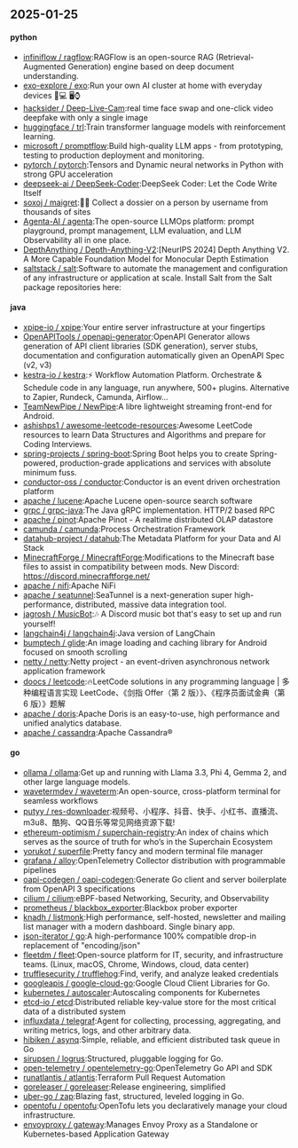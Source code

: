 ## 2025-01-25

#### python
* [infiniflow / ragflow](https://github.com/infiniflow/ragflow):RAGFlow is an open-source RAG (Retrieval-Augmented Generation) engine based on deep document understanding.
* [exo-explore / exo](https://github.com/exo-explore/exo):Run your own AI cluster at home with everyday devices 📱💻 🖥️⌚
* [hacksider / Deep-Live-Cam](https://github.com/hacksider/Deep-Live-Cam):real time face swap and one-click video deepfake with only a single image
* [huggingface / trl](https://github.com/huggingface/trl):Train transformer language models with reinforcement learning.
* [microsoft / promptflow](https://github.com/microsoft/promptflow):Build high-quality LLM apps - from prototyping, testing to production deployment and monitoring.
* [pytorch / pytorch](https://github.com/pytorch/pytorch):Tensors and Dynamic neural networks in Python with strong GPU acceleration
* [deepseek-ai / DeepSeek-Coder](https://github.com/deepseek-ai/DeepSeek-Coder):DeepSeek Coder: Let the Code Write Itself
* [soxoj / maigret](https://github.com/soxoj/maigret):🕵️‍♂️ Collect a dossier on a person by username from thousands of sites
* [Agenta-AI / agenta](https://github.com/Agenta-AI/agenta):The open-source LLMOps platform: prompt playground, prompt management, LLM evaluation, and LLM Observability all in one place.
* [DepthAnything / Depth-Anything-V2](https://github.com/DepthAnything/Depth-Anything-V2):[NeurIPS 2024] Depth Anything V2. A More Capable Foundation Model for Monocular Depth Estimation
* [saltstack / salt](https://github.com/saltstack/salt):Software to automate the management and configuration of any infrastructure or application at scale. Install Salt from the Salt package repositories here:

#### java
* [xpipe-io / xpipe](https://github.com/xpipe-io/xpipe):Your entire server infrastructure at your fingertips
* [OpenAPITools / openapi-generator](https://github.com/OpenAPITools/openapi-generator):OpenAPI Generator allows generation of API client libraries (SDK generation), server stubs, documentation and configuration automatically given an OpenAPI Spec (v2, v3)
* [kestra-io / kestra](https://github.com/kestra-io/kestra):⚡ Workflow Automation Platform. Orchestrate & Schedule code in any language, run anywhere, 500+ plugins. Alternative to Zapier, Rundeck, Camunda, Airflow...
* [TeamNewPipe / NewPipe](https://github.com/TeamNewPipe/NewPipe):A libre lightweight streaming front-end for Android.
* [ashishps1 / awesome-leetcode-resources](https://github.com/ashishps1/awesome-leetcode-resources):Awesome LeetCode resources to learn Data Structures and Algorithms and prepare for Coding Interviews.
* [spring-projects / spring-boot](https://github.com/spring-projects/spring-boot):Spring Boot helps you to create Spring-powered, production-grade applications and services with absolute minimum fuss.
* [conductor-oss / conductor](https://github.com/conductor-oss/conductor):Conductor is an event driven orchestration platform
* [apache / lucene](https://github.com/apache/lucene):Apache Lucene open-source search software
* [grpc / grpc-java](https://github.com/grpc/grpc-java):The Java gRPC implementation. HTTP/2 based RPC
* [apache / pinot](https://github.com/apache/pinot):Apache Pinot - A realtime distributed OLAP datastore
* [camunda / camunda](https://github.com/camunda/camunda):Process Orchestration Framework
* [datahub-project / datahub](https://github.com/datahub-project/datahub):The Metadata Platform for your Data and AI Stack
* [MinecraftForge / MinecraftForge](https://github.com/MinecraftForge/MinecraftForge):Modifications to the Minecraft base files to assist in compatibility between mods. New Discord: https://discord.minecraftforge.net/
* [apache / nifi](https://github.com/apache/nifi):Apache NiFi
* [apache / seatunnel](https://github.com/apache/seatunnel):SeaTunnel is a next-generation super high-performance, distributed, massive data integration tool.
* [jagrosh / MusicBot](https://github.com/jagrosh/MusicBot):🎶 A Discord music bot that's easy to set up and run yourself!
* [langchain4j / langchain4j](https://github.com/langchain4j/langchain4j):Java version of LangChain
* [bumptech / glide](https://github.com/bumptech/glide):An image loading and caching library for Android focused on smooth scrolling
* [netty / netty](https://github.com/netty/netty):Netty project - an event-driven asynchronous network application framework
* [doocs / leetcode](https://github.com/doocs/leetcode):🔥LeetCode solutions in any programming language | 多种编程语言实现 LeetCode、《剑指 Offer（第 2 版）》、《程序员面试金典（第 6 版）》题解
* [apache / doris](https://github.com/apache/doris):Apache Doris is an easy-to-use, high performance and unified analytics database.
* [apache / cassandra](https://github.com/apache/cassandra):Apache Cassandra®

#### go
* [ollama / ollama](https://github.com/ollama/ollama):Get up and running with Llama 3.3, Phi 4, Gemma 2, and other large language models.
* [wavetermdev / waveterm](https://github.com/wavetermdev/waveterm):An open-source, cross-platform terminal for seamless workflows
* [putyy / res-downloader](https://github.com/putyy/res-downloader):视频号、小程序、抖音、快手、小红书、直播流、m3u8、酷狗、QQ音乐等常见网络资源下载!
* [ethereum-optimism / superchain-registry](https://github.com/ethereum-optimism/superchain-registry):An index of chains which serves as the source of truth for who’s in the Superchain Ecosystem
* [yorukot / superfile](https://github.com/yorukot/superfile):Pretty fancy and modern terminal file manager
* [grafana / alloy](https://github.com/grafana/alloy):OpenTelemetry Collector distribution with programmable pipelines
* [oapi-codegen / oapi-codegen](https://github.com/oapi-codegen/oapi-codegen):Generate Go client and server boilerplate from OpenAPI 3 specifications
* [cilium / cilium](https://github.com/cilium/cilium):eBPF-based Networking, Security, and Observability
* [prometheus / blackbox_exporter](https://github.com/prometheus/blackbox_exporter):Blackbox prober exporter
* [knadh / listmonk](https://github.com/knadh/listmonk):High performance, self-hosted, newsletter and mailing list manager with a modern dashboard. Single binary app.
* [json-iterator / go](https://github.com/json-iterator/go):A high-performance 100% compatible drop-in replacement of "encoding/json"
* [fleetdm / fleet](https://github.com/fleetdm/fleet):Open-source platform for IT, security, and infrastructure teams. (Linux, macOS, Chrome, Windows, cloud, data center)
* [trufflesecurity / trufflehog](https://github.com/trufflesecurity/trufflehog):Find, verify, and analyze leaked credentials
* [googleapis / google-cloud-go](https://github.com/googleapis/google-cloud-go):Google Cloud Client Libraries for Go.
* [kubernetes / autoscaler](https://github.com/kubernetes/autoscaler):Autoscaling components for Kubernetes
* [etcd-io / etcd](https://github.com/etcd-io/etcd):Distributed reliable key-value store for the most critical data of a distributed system
* [influxdata / telegraf](https://github.com/influxdata/telegraf):Agent for collecting, processing, aggregating, and writing metrics, logs, and other arbitrary data.
* [hibiken / asynq](https://github.com/hibiken/asynq):Simple, reliable, and efficient distributed task queue in Go
* [sirupsen / logrus](https://github.com/sirupsen/logrus):Structured, pluggable logging for Go.
* [open-telemetry / opentelemetry-go](https://github.com/open-telemetry/opentelemetry-go):OpenTelemetry Go API and SDK
* [runatlantis / atlantis](https://github.com/runatlantis/atlantis):Terraform Pull Request Automation
* [goreleaser / goreleaser](https://github.com/goreleaser/goreleaser):Release engineering, simplified
* [uber-go / zap](https://github.com/uber-go/zap):Blazing fast, structured, leveled logging in Go.
* [opentofu / opentofu](https://github.com/opentofu/opentofu):OpenTofu lets you declaratively manage your cloud infrastructure.
* [envoyproxy / gateway](https://github.com/envoyproxy/gateway):Manages Envoy Proxy as a Standalone or Kubernetes-based Application Gateway
